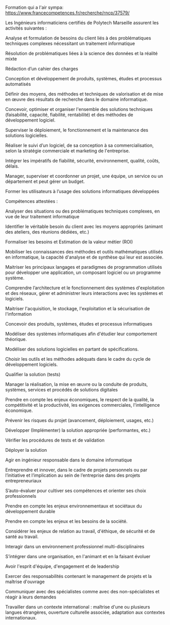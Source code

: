 Formation qui a l'air sympa: 
https://www.francecompetences.fr/recherche/rncp/37579/

Les Ingénieurs informaticiens certifiés de Polytech Marseille assurent les activités suivantes :

Analyse et formulation de besoins du client liés à des problématiques techniques complexes nécessitant un traitement informatique

Résolution de problématiques liées à la science des données et la réalité mixte

Rédaction d’un cahier des charges

Conception et développement de produits, systèmes, études et processus automatisés

Définir des moyens, des méthodes et techniques de valorisation et de mise en œuvre des résultats de recherche dans le domaine informatique.

Concevoir, optimiser et organiser l'ensemble des solutions techniques (faisabilité, capacité, fiabilité, rentabilité) et des méthodes de développement logiciel.

Superviser le déploiement, le fonctionnement et la maintenance des solutions logicielles.

Réaliser le suivi d’un logiciel, de sa conception à sa commercialisation, selon la stratégie commerciale et marketing de l'entreprise.

Intégrer les impératifs de fiabilité, sécurité, environnement, qualité, coûts, délais.

Manager, superviser et coordonner un projet, une équipe, un service ou un département et peut gérer un budget.

Former les utilisateurs à l’usage des solutions informatiques développées

 

Compétences attestées :

Analyser des situations ou des problématiques techniques complexes, en vue de leur traitement informatique

Identifier le véritable besoin du client avec les moyens appropriés (animant des ateliers, des réunions dédiées, etc.)

Formaliser les besoins et Estimation de la valeur métier (ROI)

Mobiliser les connaissances des méthodes et outils mathématiques utilisés en informatique, la capacité d'analyse et de synthèse qui leur est associée.

Maitriser les principaux langages et paradigmes de programmation utilisés pour développer une application, un composant logiciel ou un programme système.

Comprendre l’architecture et le fonctionnement des systèmes d'exploitation et des réseaux, gérer et administrer leurs interactions avec les systèmes et logiciels.

Maitriser l'acquisition, le stockage, l'exploitation et la sécurisation de l'information

Concevoir des produits, systèmes, études et processus informatiques

Modéliser des systèmes informatiques afin d'étudier leur comportement théorique.

Modéliser des solutions logicielles en partant de spécifications.

Choisir les outils et les méthodes adéquats dans le cadre du cycle de développement logiciels.

Qualifier la solution (tests)

Manager la réalisation, la mise en œuvre ou la conduite de produits, systèmes, services et procédés de solutions digitales

Prendre en compte les enjeux économiques, le respect de la qualité, la compétitivité et la productivité, les exigences commerciales, l'intelligence économique.

Prévenir les risques du projet (avancement, déploiement, usages, etc.)

Développer (Implémenter) la solution appropriée (performantes, etc.)

Vérifier les procédures de tests et de validation

Déployer la solution

Agir en ingénieur responsable dans le domaine informatique

Entreprendre et innover, dans le cadre de projets personnels ou par l’initiative et l’implication au sein de l’entreprise dans des projets entrepreneuriaux

S’auto-évaluer pour cultiver ses compétences et orienter ses choix professionnels

Prendre en compte les enjeux environnementaux et sociétaux du développement durable

Prendre en compte les enjeux et les besoins de la société.

Considérer les enjeux de relation au travail, d'éthique, de sécurité et de santé au travail.

Interagir dans un environnement professionnel multi-disciplinaires

S’intégrer dans une organisation, en l'animant et en la faisant évoluer

Avoir l'esprit d'équipe, d'engagement et de leadership

Exercer des responsabilités contenant le management de projets et la maîtrise d'ouvrage

Communiquer avec des spécialistes comme avec des non-spécialistes et réagir à leurs demandes

Travailler dans un contexte international : maîtrise d'une ou plusieurs langues étrangères, ouverture culturelle associée, adaptation aux contextes internationaux.
